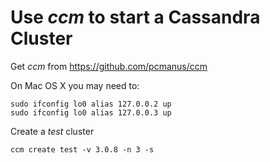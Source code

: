 Use *ccm* to start a Cassandra Cluster
======================================

Get *ccm* from https://github.com/pcmanus/ccm

On Mac OS X you may need to:
```
sudo ifconfig lo0 alias 127.0.0.2 up
sudo ifconfig lo0 alias 127.0.0.3 up
```

Create a *test* cluster

``` ccm create test -v 3.0.8 -n 3 -s ```
